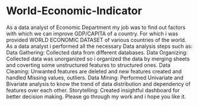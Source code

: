# World-Economic-Indicator
As a data analyst of Economic Department my job was to find out factors with which we can improve GDP/CAPITA of a country.
For which i was provided WORLD ECONOMIC DATASET of various countries of the world.
As a data analyst i performed all the necessary Data analysis steps such as:
Data Gathering: Collected data from different databases.
Data Organizing: Collected data was unorganized so i organized the data by merging sheets and coverting some unstructured features to structured ones.
Data Cleaning: Unwanted features are deleted and new features created and handled Missing values, outliers.
Data Mining: Performed Univariate and Bivariate analysis to know the trend of data distribution and dependency of features over each other.
Storytelling: Created insightful dashboard for better decision making.
Please go through my work and i hope you like it.
